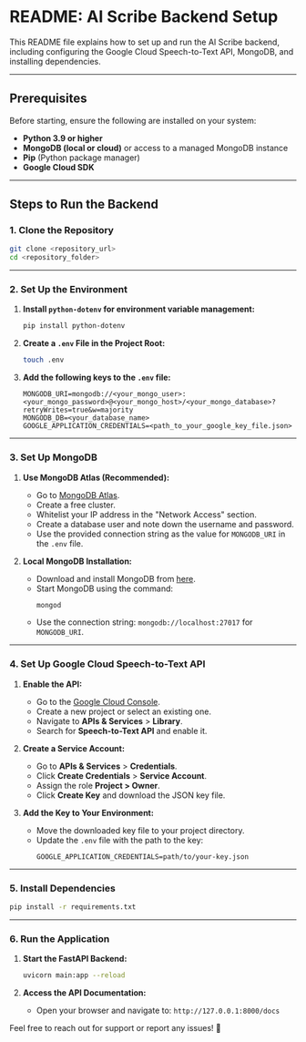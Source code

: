 # README: AI Scribe Backend Setup

This README file explains how to set up and run the AI Scribe backend, including configuring the Google Cloud Speech-to-Text API, MongoDB, and installing dependencies.

---

## Prerequisites

Before starting, ensure the following are installed on your system:

- **Python 3.9 or higher**
- **MongoDB (local or cloud)** or access to a managed MongoDB instance
- **Pip** (Python package manager)
- **Google Cloud SDK**

---

## Steps to Run the Backend

### 1. **Clone the Repository**

```bash
git clone <repository_url>
cd <repository_folder>
```

---

### 2. **Set Up the Environment**

1. **Install `python-dotenv` for environment variable management:**

   ```bash
   pip install python-dotenv
   ```

2. **Create a `.env` File in the Project Root:**

   ```bash
   touch .env
   ```

3. **Add the following keys to the `.env` file:**

   ```plaintext
   MONGODB_URI=mongodb://<your_mongo_user>:<your_mongo_password>@<your_mongo_host>/<your_mongo_database>?retryWrites=true&w=majority
   MONGODB_DB=<your_database_name>
   GOOGLE_APPLICATION_CREDENTIALS=<path_to_your_google_key_file.json>
   ```

---

### 3. **Set Up MongoDB**

1. **Use MongoDB Atlas (Recommended):**
   - Go to [MongoDB Atlas](https://www.mongodb.com/cloud/atlas).
   - Create a free cluster.
   - Whitelist your IP address in the "Network Access" section.
   - Create a database user and note down the username and password.
   - Use the provided connection string as the value for `MONGODB_URI` in the `.env` file.

2. **Local MongoDB Installation:**
   - Download and install MongoDB from [here](https://www.mongodb.com/try/download/community).
   - Start MongoDB using the command:
     ```bash
     mongod
     ```
   - Use the connection string: `mongodb://localhost:27017` for `MONGODB_URI`.

---

### 4. **Set Up Google Cloud Speech-to-Text API**

1. **Enable the API:**
   - Go to the [Google Cloud Console](https://console.cloud.google.com/).
   - Create a new project or select an existing one.
   - Navigate to **APIs & Services** > **Library**.
   - Search for **Speech-to-Text API** and enable it.

2. **Create a Service Account:**
   - Go to **APIs & Services** > **Credentials**.
   - Click **Create Credentials** > **Service Account**.
   - Assign the role **Project > Owner**.
   - Click **Create Key** and download the JSON key file.

3. **Add the Key to Your Environment:**
   - Move the downloaded key file to your project directory.
   - Update the `.env` file with the path to the key:
     ```plaintext
     GOOGLE_APPLICATION_CREDENTIALS=path/to/your-key.json
     ```

---

### 5. **Install Dependencies**

```bash
pip install -r requirements.txt
```

---

### 6. **Run the Application**

1. **Start the FastAPI Backend:**

   ```bash
   uvicorn main:app --reload
   ```

2. **Access the API Documentation:**
   - Open your browser and navigate to: `http://127.0.0.1:8000/docs`

Feel free to reach out for support or report any issues! 🚀
